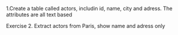 1.Create a table called actors, includin id, name, city and adress. The attributes are all text based 

Exercise 2. Extract actors from Paris, show name and adress only 
